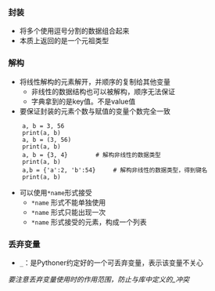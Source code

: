 ### 封装 ###
- 将多个使用逗号分割的数据组合起来
- 本质上返回的是一个元祖类型

### 解构 ###
- 将线性解构的元素解开，并顺序的复制给其他变量
    - 非线性的数据结构也可以被解构，顺序无法保证
    - 字典拿到的是key值。不是value值
- 要保证封装的元素个数与赋值的变量个数完全一致
```
    a, b = 3, 56
    print(a, b)
    a, b = (3, 56)
    print(a, b)
    a, b = {3, 4}        # 解构非线性的数据类型
    print(a, b)
    a,b = {'a':2, 'b':54}     # 解构非线性的数据类型，得到键名
    print(a, b)
```

- 可以使用`*name`形式接受
    - `*name` 形式不能单独使用
    - `*name` 形式只能出现一次
    - `*name` 形式接受的元素，构成一个列表

### 丢弃变量 ###
- `_`：是Pythoner约定好的一个可丢弃变量，表示该变量不关心

*要注意丢弃变量使用时的作用范围，防止与库中定义的_冲突*

